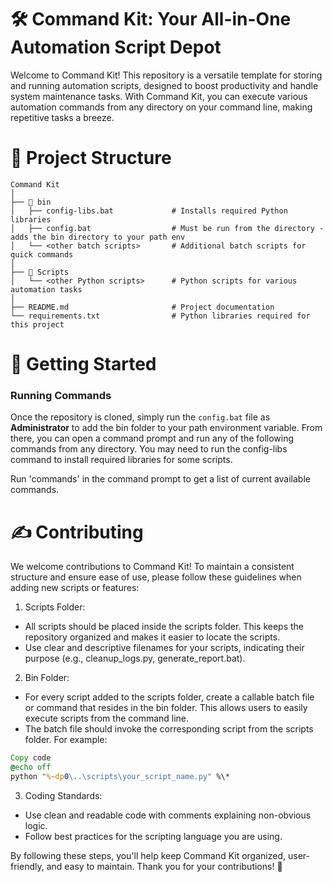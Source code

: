 # 🛠️ Command Kit: Your All-in-One Automation Script Depot

Welcome to Command Kit! This repository is a versatile template for storing and running automation scripts, designed to boost productivity and handle system maintenance tasks. With Command Kit, you can execute various automation commands from any directory on your command line, making repetitive tasks a breeze.

# 📁 Project Structure

```
Command Kit
│
├── 📂 bin
│   ├── config-libs.bat             # Installs required Python libraries
│   ├── config.bat                  # Must be run from the directory - adds the bin directory to your path env
│   └── <other batch scripts>       # Additional batch scripts for quick commands
│
├── 📂 Scripts
│   └── <other Python scripts>      # Python scripts for various automation tasks
│
├── README.md                       # Project documentation
└── requirements.txt                # Python libraries required for this project
```

# 🚀 Getting Started

### Running Commands

Once the repository is cloned, simply run the `config.bat` file as **Administrator** to add the bin folder to your path environment variable. From there, you can open a command prompt and run any of the following commands from any directory. You may need to run the config-libs command to install required libraries for some scripts.

Run 'commands' in the command prompt to get a list of current available commands.

# ✍ Contributing

We welcome contributions to Command Kit! To maintain a consistent structure and ensure ease of use, please follow these guidelines when adding new scripts or features:

1. Scripts Folder:

- All scripts should be placed inside the scripts folder. This keeps the repository organized and makes it easier to locate the scripts.
- Use clear and descriptive filenames for your scripts, indicating their purpose (e.g., cleanup_logs.py, generate_report.bat).

2. Bin Folder:

- For every script added to the scripts folder, create a callable batch file or command that resides in the bin folder. This allows users to easily execute scripts from the command line.
- The batch file should invoke the corresponding script from the scripts folder. For example:

```bat
Copy code
@echo off
python "%~dp0\..\scripts\your_script_name.py" %\*
```

3. Coding Standards:

- Use clean and readable code with comments explaining non-obvious logic.
- Follow best practices for the scripting language you are using.

By following these steps, you'll help keep Command Kit organized, user-friendly, and easy to maintain. Thank you for your contributions! 🚀
